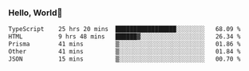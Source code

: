 
### Hello, World🐤

<!--START_SECTION:waka-->

```txt
TypeScript    25 hrs 20 mins  █████████████████░░░░░░░░   68.09 %
HTML          9 hrs 48 mins   ██████▓░░░░░░░░░░░░░░░░░░   26.34 %
Prisma        41 mins         ▒░░░░░░░░░░░░░░░░░░░░░░░░   01.86 %
Other         41 mins         ▒░░░░░░░░░░░░░░░░░░░░░░░░   01.84 %
JSON          15 mins         ▒░░░░░░░░░░░░░░░░░░░░░░░░   00.70 %
```

<!--END_SECTION:waka-->
